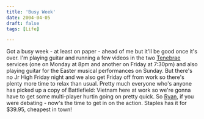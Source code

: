 ```yaml
---
title: 'Busy Week'
date: 2004-04-05
draft: false
tags: [Life]

---
```


Got a busy week - at least on paper - ahead of me but it'll be good once it's over. I'm playing guitar and running a few videos in the two [Tenebrae](http://www.wethefc.com/tenebrae.html) services (one on Monday at 8pm and another on Friday at 7:30pm) and also playing guitar for the Easter musical performances on Sunday. But there's no Jr High Friday night and we also get Friday off from work so there's plenty more time to relax than usual. Pretty much everyone who's anyone has picked up a copy of Battlefield: Vietnam here at work so we're gonna have to get some multi-player hurtin going on pretty quick. So [Ryan](http://www.brainfuelmedia.com/postscript), if you were debating - now's the time to get in on the action. Staples has it for $39.95, cheapest in town!